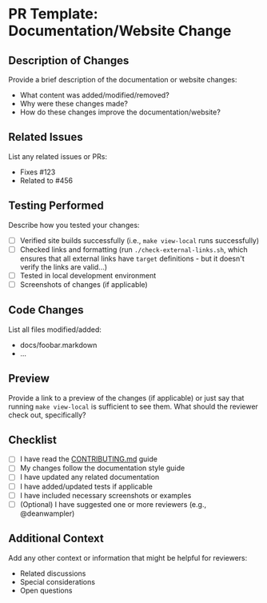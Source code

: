 # PR Template: Documentation/Website Change

## Description of Changes
Provide a brief description of the documentation or website changes:

* What content was added/modified/removed?
* Why were these changes made?
* How do these changes improve the documentation/website?

## Related Issues
List any related issues or PRs:
* Fixes #123
* Related to #456

## Testing Performed
Describe how you tested your changes:
- [ ] Verified site builds successfully (i.e., `make view-local` runs successfully)
- [ ] Checked links and formatting (run `./check-external-links.sh`, which ensures that all external links have `target` definitions - but it doesn't verify the links are valid...)
- [ ] Tested in local development environment
- [ ] Screenshots of changes (if applicable)

## Code Changes
List all files modified/added:
* docs/foobar.markdown
* ...

## Preview
Provide a link to a preview of the changes (if applicable) or just say that running `make view-local` is sufficient to see them. What should the reviewer check out, specifically?

## Checklist
- [ ] I have read the [CONTRIBUTING.md](CONTRIBUTING.md) guide
- [ ] My changes follow the documentation style guide
- [ ] I have updated any related documentation
- [ ] I have added/updated tests if applicable
- [ ] I have included necessary screenshots or examples
- [ ] (Optional) I have suggested one or more reviewers (e.g., @deanwampler)

## Additional Context
Add any other context or information that might be helpful for reviewers:
* Related discussions
* Special considerations
* Open questions  
